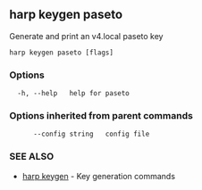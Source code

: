 ## harp keygen paseto

Generate and print an v4.local paseto key

```
harp keygen paseto [flags]
```

### Options

```
  -h, --help   help for paseto
```

### Options inherited from parent commands

```
      --config string   config file
```

### SEE ALSO

* [harp keygen](harp_keygen.md)	 - Key generation commands

